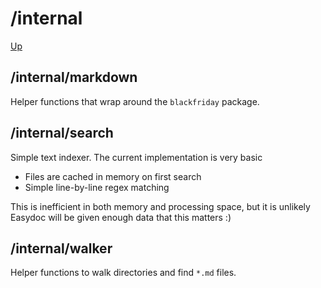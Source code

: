 # /internal

[Up](../readme.md)

## /internal/markdown

Helper functions that wrap around the `blackfriday` package.

## /internal/search

Simple text indexer. The current implementation is very basic

- Files are cached in memory on first search
- Simple line-by-line regex matching

This is inefficient in both memory and processing space, but it is
unlikely Easydoc will be given enough data that this matters :)

## /internal/walker

Helper functions to walk directories and find `*.md` files.
